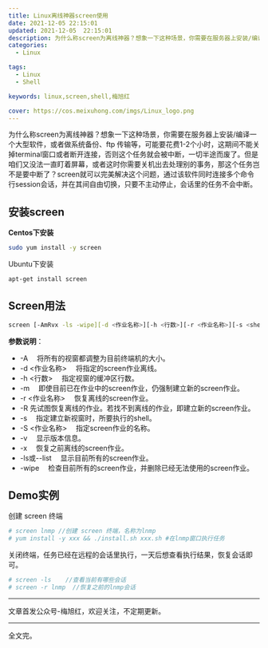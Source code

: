 ```yaml
---
title: Linux离线神器screen使用
date: 2021-12-05 22:15:01
updated: 2021-12-05  22:15:01
description: 为什么称screen为离线神器？想象一下这种场景，你需要在服务器上安装/编译一个大型软件，或者做系统备份、ftp 传输等，可能要花费1-2个小时，这期间不能关掉terminal窗口或者断开连接，否则这个任务就会被中断，一切半途而废了。但是咱们又没法一直盯着屏幕，或者这时你需要关机出去处理别的事务，那这个任务岂不是要中断了？screen就可以完美解决这个问题，通过该软件同时连接多个命令行session会话，并在其间自由切换，只要不主动停止，会话里的任务不会中断。这篇文章简单归纳总结screen。
categories: 
  - Linux

tags: 
  - Linux
  - Shell

keywords: linux,screen,shell,梅旭红

cover: https://cos.meixuhong.com/imgs/Linux_logo.png
---
```


为什么称screen为离线神器？想象一下这种场景，你需要在服务器上安装/编译一个大型软件，或者做系统备份、ftp 传输等，可能要花费1-2个小时，这期间不能关掉terminal窗口或者断开连接，否则这个任务就会被中断，一切半途而废了。但是咱们又没法一直盯着屏幕，或者这时你需要关机出去处理别的事务，那这个任务岂不是要中断了？screen就可以完美解决这个问题，通过该软件同时连接多个命令行session会话，并在其间自由切换，只要不主动停止，会话里的任务不会中断。

## 安装screen

**Centos下安装**

```bash
sudo yum install -y screen
```

Ubuntu下安装

```bash
apt-get install screen
```

## Screen用法

```bash
screen [-AmRvx -ls -wipe][-d <作业名称>][-h <行数>][-r <作业名称>][-s <shell>][-S <作业名称>]
```

**参数说明**：

- -A 　将所有的视窗都调整为目前终端机的大小。
- -d <作业名称> 　将指定的screen作业离线。
- -h <行数> 　指定视窗的缓冲区行数。
- -m 　即使目前已在作业中的screen作业，仍强制建立新的screen作业。
- -r <作业名称> 　恢复离线的screen作业。
- -R  先试图恢复离线的作业。若找不到离线的作业，即建立新的screen作业。
- -s<shell> 　指定建立新视窗时，所要执行的shell。
- -S <作业名称> 　指定screen作业的名称。
- -v 　显示版本信息。
- -x 　恢复之前离线的screen作业。
- -ls或--list 　显示目前所有的screen作业。
- -wipe 　检查目前所有的screen作业，并删除已经无法使用的screen作业。

## Demo实例

创建 screen 终端

```bash
# screen lnmp //创建 screen 终端，名称为lnmp
# yum install -y xxx && ./install.sh xxx.sh #在lnmp窗口执行任务
```

关闭终端，任务已经在远程的会话里执行，一天后想查看执行结果，恢复会话即可。
```bash
# screen -ls    //查看当前有哪些会话
# screen -r lnmp  //恢复之前的lnmp会话
```

-----

文章首发公众号-梅旭红，欢迎关注，不定期更新。

--------

全文完。
